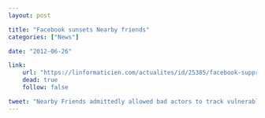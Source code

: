 ```yaml
---
layout: post

title: "Facebook sunsets Nearby friends"
categories: ["News"]

date: "2012-06-26"

link:
    url: "https://linformaticien.com/actualites/id/25385/facebook-supprime-la-detection-d-amis-a-proximite-en-moins-de-24h.aspx"
    dead: true
    follow: false

tweet: "Nearby Friends admittedly allowed bad actors to track vulnerable people."
---
```

